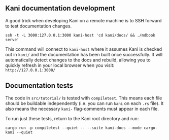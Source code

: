 ## Kani documentation development

A good trick when developing Kani on a remote machine is to SSH forward to test documentation changes.

```
ssh -t -L 3000:127.0.0.1:3000 kani-host 'cd kani/docs/ && ./mdbook serve'
```

This command will connect to `kani-host` where it assumes Kani is checked out in `kani/` and the documentation has been built once successfully.
It will automatically detect changes to the docs and rebuild, allowing you to quickly refresh in your local browser when you visit: `http://127.0.0.1:3000/`

## Documentation tests

The code in `src/tutorial/` is tested with `compiletest`.
This means each file should be buildable independently (i.e. you can run `kani` on each `.rs` file).
It also means the necessary `kani-` flag-comments must appear in each file.

To run just these tests, return to the Kani root directory and run:

```
cargo run -p compiletest --quiet -- --suite kani-docs --mode cargo-kani --quiet
```
